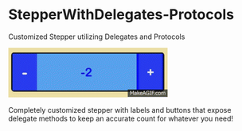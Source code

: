 # StepperWithDelegates-Protocols
Customized Stepper utilizing Delegates and Protocols

![Stepper.gif](https://github.com/millz60/StepperWithDelegates-Protocols/blob/master/stepper.gif?raw=true "Stepper")

Completely customized stepper with labels and buttons that expose delegate methods to keep an accurate count for whatever you need!
